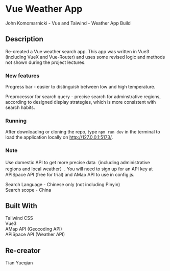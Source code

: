 # Vue Weather App

John Komomarnicki - Vue and Taiwind - Weather App Build

## Description

Re-created a Vue weather search app. This app was written in Vue3 (including VueX and Vue-Router) and uses some revised logic and methods not shown during the project lectures.

### New features

Progress bar - easier to distinguish between low and high temperature.

Preprocessor for search query - precise search for adminstrative regions, according to designed display strategies, which is more consistent with search habits.

### Running

After downloading or cloning the repo, type `npm run dev` in the terminal to load the application locally on http://127.0.0.1:5173/.

### Note

Use domestic API to get more precise data（including administrative regions and local weather）. You will need to sign up for an API key at APISpace API (free for trial) and AMap API to use in config.js.

Search Language - Chinese only (not including Pinyin)  
Search scope - China

## Built With

Tailwind CSS  
Vue3  
AMap API (Geocoding API)  
APISpace API (Weather API)

## Re-creator

Tian Yueqian
